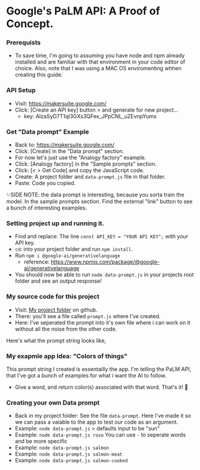 # Google's PaLM API: A Proof of Concept. 

### Prerequists
- To save time, I'm going to assuming you have node and npm already installed and are familiar with that environment in your code editor of choice. Also, note that I was using a MAC OS enviromenting whhen creating this guide. 

### API Setup
- Visit: https://makersuite.google.com/ 
- Click: [Create an API key] button > and generate for new project...
  - key: AIzaSyD7T1qI3GXs3QFex_JPpCNL_uZEvnpYums

### Get "Data prompt" Example
- Back to: https://makersuite.google.com/ 
- Click: [Create] in the "Data prompt" section.
- For now let's just use the "Analogy factory" example. 
- Click: [Analogy factory] in the "Sample prompts" section.
- Click: [< > Get Code] and copy the JavaScript code. 
- Create: A project folder and  `data-prompt.js` file in that folder.
- Paste: Code you copied. 

✨SIDE NOTE: the data prompt is interesting, because you sorta train the model. In the sample prompts section. Find the external "link" button to see a bunch of interesting examples. 

### Setting project up and running it. 
- Find and replace: The line `const API_KEY = "YOUR API KEY";` with your API key.
- `cd`: into your project folder and run `npm install`.
- Run `npm i @google-ai/generativelanguage`
  - reference: https://www.npmjs.com/package/@google-ai/generativelanguage
- You should now be able to run `node data-prompt.js` in your projects root folder and see an output response!

### My source code for this project
- Visit: [My project folder](https://github.com/robbobfrh84/Tutorials_Examples/tree/main/AI/PaLM%20API%20-%20basic%20data%20prompt%20example) on github.
- There: you'll see a file called `prompt.js` where I've created. 
- Here: I've seperated the prompt into it's own file where i can work on it without all the noise from the other code. 

Here's what the prompt string looks like,


### My exapmle app Idea: "Colors of things"
This prompt string I created is essentailly the app. I'm telling the PaLM API, that I've got a bunch of examples for what i want the AI to follow.
- Give a word, and return color(s) associated with that word. That's it! 🤣

### Creating your own Data prompt
- Back in my project folder: See the file `data-prompt`. Here I've made it so we can pass a vaiable to the app to test our code as an argument.
- Example: `node data-prompt.js` > defaults input to be "sun" 
- Example: `node data-prompt.js rose`
You can use `-` to seperate words and be more specific
- Example: `node data-prompt.js salmon`
- Example: `node data-prompt.js salmon-meat`
- Example: `node data-prompt.js salmon-cooked`